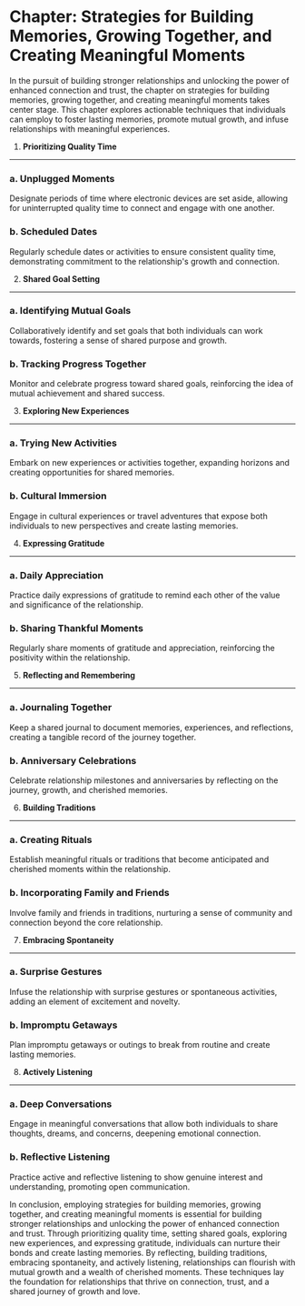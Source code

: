 Chapter: Strategies for Building Memories, Growing Together, and Creating Meaningful Moments
============================================================================================

In the pursuit of building stronger relationships and unlocking the power of enhanced connection and trust, the chapter on strategies for building memories, growing together, and creating meaningful moments takes center stage. This chapter explores actionable techniques that individuals can employ to foster lasting memories, promote mutual growth, and infuse relationships with meaningful experiences.

1. **Prioritizing Quality Time**
--------------------------------

### a. **Unplugged Moments**

Designate periods of time where electronic devices are set aside, allowing for uninterrupted quality time to connect and engage with one another.

### b. **Scheduled Dates**

Regularly schedule dates or activities to ensure consistent quality time, demonstrating commitment to the relationship's growth and connection.

2. **Shared Goal Setting**
--------------------------

### a. **Identifying Mutual Goals**

Collaboratively identify and set goals that both individuals can work towards, fostering a sense of shared purpose and growth.

### b. **Tracking Progress Together**

Monitor and celebrate progress toward shared goals, reinforcing the idea of mutual achievement and shared success.

3. **Exploring New Experiences**
--------------------------------

### a. **Trying New Activities**

Embark on new experiences or activities together, expanding horizons and creating opportunities for shared memories.

### b. **Cultural Immersion**

Engage in cultural experiences or travel adventures that expose both individuals to new perspectives and create lasting memories.

4. **Expressing Gratitude**
---------------------------

### a. **Daily Appreciation**

Practice daily expressions of gratitude to remind each other of the value and significance of the relationship.

### b. **Sharing Thankful Moments**

Regularly share moments of gratitude and appreciation, reinforcing the positivity within the relationship.

5. **Reflecting and Remembering**
---------------------------------

### a. **Journaling Together**

Keep a shared journal to document memories, experiences, and reflections, creating a tangible record of the journey together.

### b. **Anniversary Celebrations**

Celebrate relationship milestones and anniversaries by reflecting on the journey, growth, and cherished memories.

6. **Building Traditions**
--------------------------

### a. **Creating Rituals**

Establish meaningful rituals or traditions that become anticipated and cherished moments within the relationship.

### b. **Incorporating Family and Friends**

Involve family and friends in traditions, nurturing a sense of community and connection beyond the core relationship.

7. **Embracing Spontaneity**
----------------------------

### a. **Surprise Gestures**

Infuse the relationship with surprise gestures or spontaneous activities, adding an element of excitement and novelty.

### b. **Impromptu Getaways**

Plan impromptu getaways or outings to break from routine and create lasting memories.

8. **Actively Listening**
-------------------------

### a. **Deep Conversations**

Engage in meaningful conversations that allow both individuals to share thoughts, dreams, and concerns, deepening emotional connection.

### b. **Reflective Listening**

Practice active and reflective listening to show genuine interest and understanding, promoting open communication.

In conclusion, employing strategies for building memories, growing together, and creating meaningful moments is essential for building stronger relationships and unlocking the power of enhanced connection and trust. Through prioritizing quality time, setting shared goals, exploring new experiences, and expressing gratitude, individuals can nurture their bonds and create lasting memories. By reflecting, building traditions, embracing spontaneity, and actively listening, relationships can flourish with mutual growth and a wealth of cherished moments. These techniques lay the foundation for relationships that thrive on connection, trust, and a shared journey of growth and love.
